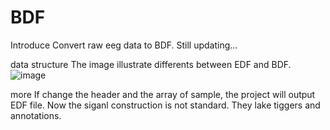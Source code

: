 # BDF
Introduce
Convert raw eeg data to BDF. Still updating...

data structure
The image illustrate differents between EDF and BDF.
![image](https://user-images.githubusercontent.com/53856105/167778382-2a6a7a1a-4821-4776-963c-f7e5f8d16f00.png)

more
If change the header and the array of sample, the project will output EDF file.
Now the siganl construction is not standard. They lake tiggers and annotations.
